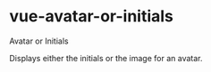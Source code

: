 # vue-avatar-or-initials

Avatar or Initials 

Displays either the initials or the image for an avatar.
